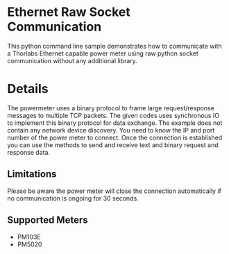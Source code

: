 # Ethernet Raw Socket Communication 
This python command line sample demonstrates how to communicate with a Thorlabs Ethernet capable power meter using
raw python socket communication without any additional library. 

# Details 
The powermeter uses a binary protocol to frame large request/response messages to multiple TCP packets. The given codes
uses synchronous IO to implement this binary protocol for data exchange. The example does not contain any network device
discovery. You need to know the IP and port number of the power meter to connect. Once the connection is established you
can use the methods to send and receive text and binary request and response data. 

## Limitations
Please be aware the power meter will close the connection automatically if no communication is ongoing for 30 seconds.

## Supported Meters
- PM103E
- PM5020
